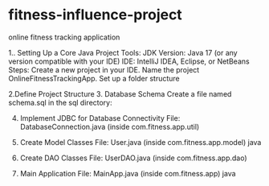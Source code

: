 # fitness-influence-project
 online fitness tracking application 

 1.. Setting Up a Core Java Project
Tools:
JDK Version: Java 17 (or any version compatible with your IDE)
IDE: IntelliJ IDEA, Eclipse, or NetBeans
Steps:
Create a new project in your IDE.
Name the project OnlineFitnessTrackingApp.
Set up a folder structure

2.Define Project Structure
3. Database Schema
Create a file named schema.sql in the sql directory:

4. Implement JDBC for Database Connectivity
File: DatabaseConnection.java (inside com.fitness.app.util)

5. Create Model Classes
File: User.java (inside com.fitness.app.model)
java


6. Create DAO Classes
File: UserDAO.java (inside com.fitness.app.dao)

7. Main Application
File: MainApp.java (inside com.fitness.app)
java


